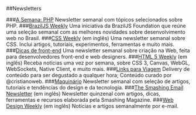##Newsletters

###[A Semana: PHP](http://www.asemanaphp.com.br)
Newsletter semanal com tópicos selecionados sobre PHP.
###[BrazilJS Weekly](http://us5.campaign-archive2.com/home/?u=77b6594f10bba05dcc722c80e&id=e6beed4270)
Uma iniciativa da BrazilJS Foundation que reúne uma seleção semanal com as melhores novidades sobre desenvolvimento web no Brasil.
###[CSS Weekly](http://dicasdefrontend.com.br) (em inglês)
Uma newsletter semanal sobre CSS. Inclui artigos,
tutoriais, experimentos, ferramentas e muito mais.
###[Dicas de front-end](http://dicasdefrontend.com.br)
Uma newsletter semanal sobre criação na Web, feita para desenvolvedores front-end e web designers.
###[HTML 5 Weekly](http://html5weekly.com/) (em inglês)
Receba notícias uma vez por semana, sobre CSS 3, Canvas, WebGL, WebSockets, Native Client, e muito mais.
###[Links para Viagem](http://cristianoweb.net/newsletter/links-para-viagem/)
Delivery de conteúdo para ser degustado a qualquer hora; Conteúdo curado por @cristianoweb.
###[Maquinário](http://maquinario.co)
Newsletter semanal com seleção de artigos, tutoriais e tendências do design e da tecnologia.
###[The Smashing Email Newsletter](http://www.smashingmagazine.com/the-smashing-newsletter) (em inglês)
Newsletter quinzenal com artigos, dicas, ferramentas e recursos elaborada pela Smashing Magazine.
###[Web Design Weekly](https://web-design-weekly.com) (em inglês)
Notícias e artigos semanalmente por e-mail.
